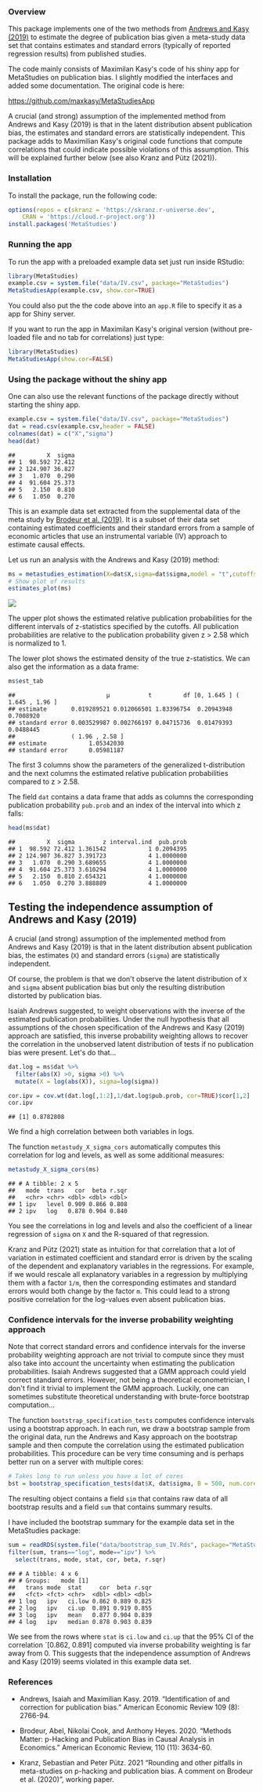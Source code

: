 ### Overview

This package implements one of the two methods from [Andrews and Kasy (2019)](https://www.aeaweb.org/articles?id=10.1257/aer.20180310) to estimate the degree of publication bias given a meta-study data set that contains estimates and standard errors (typically of reported regression results) from published studies.

The code mainly consists of Maximilan Kasy's code of his shiny app for MetaStudies on publication bias. I slightly modified the interfaces and added some documentation. The original code is here: 

https://github.com/maxkasy/MetaStudiesApp

A crucial (and strong) assumption of the implemented method from Andrews and Kasy (2019) is that in the latent distribution absent publication bias, the estimates and standard errors are statistically independent. This package adds to Maximilian Kasy's original code functions that compute correlations that could indicate possible violations of this assumption. This will be explained further below (see also Kranz and Pütz (2021)).

### Installation

To install the package, run the following code:


```r
options(repos = c(skranz = 'https://skranz.r-universe.dev',
    CRAN = 'https://cloud.r-project.org'))
install.packages('MetaStudies')
```



### Running the app

To run the app with a preloaded example data set just run inside RStudio:


```r
library(MetaStudies)
example.csv = system.file("data/IV.csv", package="MetaStudies")
MetaStudiesApp(example.csv, show.cor=TRUE)
```

You could also put the the code above into an `app.R` file to specify it as a app for Shiny server.

If you want to run the app in Maximilan Kasy's original version (without pre-loaded file and no tab for correlations) just type:


```r
library(MetaStudies)
MetaStudiesApp(show.cor=FALSE)
```

### Using the package without the shiny app

One can also use the relevant functions of the package directly without starting the shiny app.


```r
example.csv = system.file("data/IV.csv", package="MetaStudies")
dat = read.csv(example.csv,header = FALSE)
colnames(dat) = c("X","sigma")
head(dat)
```

```
##         X  sigma
## 1  98.592 72.412
## 2 124.907 36.827
## 3   1.070  0.290
## 4  91.604 25.373
## 5   2.150  0.810
## 6   1.050  0.270
```

This is an example data set extracted from the supplemental data of the meta study by [Brodeur et al. (2019)](https://www.aeaweb.org/articles?id=10.1257/aer.20190687). It is a subset of their data set containing estimated coefficients and their standard errors from a sample of economic articles that use an instrumental variable (IV) approach to estimate causal effects.

Let us run an analysis with the Andrews and Kasy (2019) method:

```r
ms = metastudies_estimation(X=dat$X,sigma=dat$sigma,model = "t",cutoffs = c(1.645, 1.96, 2.58),symmetric = TRUE)
# Show plot of results
estimates_plot(ms)
```

![](README_files/figure-html/estimate-1.png)<!-- -->

The upper plot shows the estimated relative publication probabilities for the different intervals of z-statistics specified by the cutoffs. All publication probabilities are relative to the publication probability given z > 2.58 which is normalized to 1.

The lower plot shows the estimated density of the true z-statistics. We can also get the information as a data frame:


```r
ms$est_tab
```

```
##                          µ           t         df [0, 1.645 ] ( 1.645 , 1.96 ]
## estimate       0.019289521 0.012066501 1.83396754  0.20943948        0.7008920
## standard error 0.003529987 0.002766197 0.04715736  0.01479393        0.0488445
##                ( 1.96 , 2.58 ]
## estimate            1.05342030
## standard error      0.05981187
```

The first 3 columns show the parameters of the generalized t-distribution and the next columns the estimated relative publication probabilities compared to z > 2.58.

The field `dat` contains a data frame that adds as columns the corresponding publication probability `pub.prob` and an index of the interval into which z falls:

```r
head(ms$dat)
```

```
##         X  sigma        z interval.ind  pub.prob
## 1  98.592 72.412 1.361542            1 0.2094395
## 2 124.907 36.827 3.391723            4 1.0000000
## 3   1.070  0.290 3.689655            4 1.0000000
## 4  91.604 25.373 3.610294            4 1.0000000
## 5   2.150  0.810 2.654321            4 1.0000000
## 6   1.050  0.270 3.888889            4 1.0000000
```

## Testing the independence assumption of Andrews and Kasy (2019)

A crucial (and strong) assumption of the implemented method from Andrews and Kasy (2019) is that in the latent distribution absent publication bias, the estimates (`X`) and standard errors (`sigma`) are statistically independent.

Of course, the problem is that we don't observe the latent distribution of `X` and `sigma` absent publication bias but only the resulting distribution distorted by publication bias.

Isaiah Andrews suggested, to weight observations with the inverse of the estimated publication probabilities. Under the null hypothesis that all assumptions of the chosen specification of the Andrews and Kasy (2019) approach are satisfied, this inverse probability weighting allows to recover the correlation in the unobserved latent distribution of tests if no publication bias were present. Let's do that...


```r
dat.log = ms$dat %>%
  filter(abs(X) >0, sigma >0) %>%
  mutate(X = log(abs(X)), sigma=log(sigma))

cor.ipv = cov.wt(dat.log[,1:2],1/dat.log$pub.prob, cor=TRUE)$cor[1,2]
cor.ipv
```

```
## [1] 0.8782808
```

We find a high correlation between both variables in logs.

The function `metastudy_X_sigma_cors` automatically computes this correlation for log and levels, as well as some additional measures:


```r
metastudy_X_sigma_cors(ms)
```

```
## # A tibble: 2 x 5
##   mode  trans   cor  beta r.sqr
##   <chr> <chr> <dbl> <dbl> <dbl>
## 1 ipv   level 0.909 0.866 0.808
## 2 ipv   log   0.878 0.904 0.840
```

You see the correlations in log and levels and also the coefficient of a linear regression of `sigma` on `X`  and the R-squared of that regression.


Kranz and Pütz (2021) state as intuition for that correlation that a lot of variation in estimated coefficient and standard error is driven by the scaling of the dependent and explanatory variables in the regressions. For example, if we would rescale all explanatory variables in a regression by multiplying them with a factor `1/m`, then the corresponding estimates and standard errors would both change by the factor `m`. This could lead to a strong positive correlation for the log-values even absent publication bias.

### Confidence intervals for the inverse probability weighting approach

Note that correct standard errors and confidence intervals for the inverse probability weighting approach are not trivial to compute since they must also take into account the uncertainty when estimating the publication probabilities. Isaiah Andrews suggested that a GMM approach could yield correct standard errors. However, not being a theoretical econometrician, I don't find it trivial to implement the GMM approach. Luckily, one can sometimes substitute theoretical understanding with brute-force bootstrap computation... 

The function `bootstrap_specification_tests` computes confidence intervals using a bootstrap approach. In each run, we draw a bootstrap sample from the original data, run the Andrews and Kasy approach on the bootstrap sample and then compute the correlation using the estimated publication probabilities. This procedure can be very time consuming and is perhaps better run on a server with multiple cores:


```r
# Takes long to run unless you have a lot of cores
bst = bootstrap_specification_tests(dat$X, dat$sigma, B = 500, num.cores = 2)
```

The resulting object contains a field `sim` that contains raw data of all bootstrap results and a field `sum` that contains summary results.

I have included the bootstrap summary for the example data set in the MetaStudies package: 

```r
sum = readRDS(system.file("data/bootstrap_sum_IV.Rds", package="MetaStudies"))
filter(sum, trans=="log", mode=="ipv") %>%
  select(trans, mode, stat, cor, beta, r.sqr)
```

```
## # A tibble: 4 x 6
## # Groups:   mode [1]
##   trans mode  stat     cor  beta r.sqr
##   <fct> <fct> <chr>  <dbl> <dbl> <dbl>
## 1 log   ipv   ci.low 0.862 0.889 0.825
## 2 log   ipv   ci.up  0.891 0.919 0.855
## 3 log   ipv   mean   0.877 0.904 0.839
## 4 log   ipv   median 0.878 0.903 0.839
```

We see from the rows where `stat` is `ci.low` and `ci.up` that the 95% CI of the correlation `[0.862, 0.891] computed via inverse probability weighting is far away from 0. This suggests that the independence assumption of Andrews and Kasy (2019) seems violated in this example data set.

### References

- Andrews, Isaiah and Maximilian Kasy. 2019. “Identification of and correction for publication bias.” American Economic Review 109 (8): 2766-94.

- Brodeur, Abel, Nikolai Cook, and Anthony Heyes. 2020. “Methods Matter: p-Hacking and Publication Bias in Causal Analysis in Economics.” American Economic Review, 110 (11): 3634-60.

- Kranz, Sebastian and Peter Pütz. 2021 “Rounding and other pitfalls in meta-studies on p-hacking and publication bias. A comment on Brodeur et al. (2020)”, working paper.
